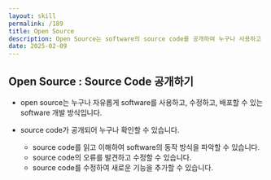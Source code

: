 ```yaml
---
layout: skill
permalink: /189
title: Open Source
description: Open Source는 software의 source code를 공개하여 누구나 사용하고 수정할 수 있는 software 개발 방식입니다.
date: 2025-02-09
---
```



## Open Source : Source Code 공개하기

- open source는 누구나 자유롭게 software를 사용하고, 수정하고, 배포할 수 있는 software 개발 방식입니다.

- source code가 공개되어 누구나 확인할 수 있습니다.
    - source code를 읽고 이해하여 software의 동작 방식을 파악할 수 있습니다.
    - source code의 오류를 발견하고 수정할 수 있습니다.
    - source code를 수정하여 새로운 기능을 추가할 수 있습니다.


